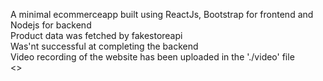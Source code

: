 A minimal ecommerceapp built using ReactJs, Bootstrap for frontend and Nodejs for backend </br>
Product data was fetched by fakestoreapi</br>
Was'nt successful at completing the backend</br>
Video recording of the website has been uploaded in the './video' file </br>
<>
